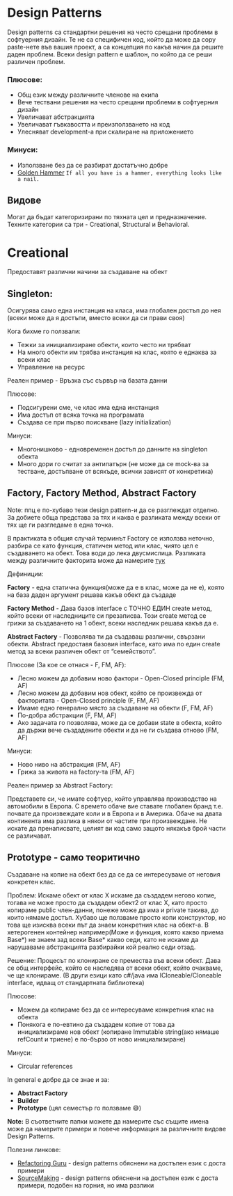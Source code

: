 # Design Patterns

Design patterns са стандартни решения на често срещани проблеми в софтуерния дизайн.
Те не са специфичен код, който да може да copy paste-нете във вашия проект, а са концепция по какъв начин да решите даден проблем.
Всеки design pattern е шаблон, по който да се реши различен проблем.

### Плюсове:
- Общ език между различните членове на екипа
- Вече тествани решения на често срещани проблеми в софтуерния дизайн
- Увеличават абстракцията
- Увеличават гъвкавостта и преизползването на код
- Улесняват development-a при скалиране на приложението

### Минуси:
- Използване без да се разбират достатъчно добре
- [Golden Hammer](https://sourcemaking.com/antipatterns/golden-hammer) ``` If all you have is a hammer, everything looks like a nail. ```

## Видове
Могат да бъдат категоризирани по тяхната цел и предназначение.
Техните категории са три - Creational, Structural и Behavioral.

# Creational
Предоставят различни начини за създаване на обект

## Singleton:
Осигурява само една инстанция на класа, има глобален достъп до нея (всеки може да я достъпи, вместо всеки да си прави своя)

Кога бихме го ползвали:
- Тежки за инициализиране обекти, които често ни трябват
- На много обекти им трябва инстанция на клас, която е еднаква за всеки клас
- Управление на ресурс

Реален пример - Връзка със сървър на базата данни

Плюсове:
- Подсигурени сме, че клас има една инстанция
- Има достъп от всяка точка на програмата
- Създава се при първо поискване (lazy initialization)

Минуси:
- Многонишково - едновременен достъп до данните на singleton обекта
- Много дори го считат за антипатърн (не може да се mock-ва за тестване, достъпване от всякъде, всички зависят от конкретика)

## Factory, Factory Method, Abstract Factory
Note: ппц е по-хубаво тези design pattern-и да се разглеждат отделно. За добиете обща представа за тях и каква е разликата между всеки от тях ще ги разгледаме в една точка.

В практиката в общия случай терминът Factory се използва неточно, разбира се като функция, статичен метод или клас, чиято цел е създаването на обект. Това води до лека двусмислица.
Разликата между различните факторита може да намерите [тук](https://refactoring.guru/design-patterns/factory-comparison)

Дефиниции:

**Factory** - една статична функция(може да е в клас, може да не е), която на база даден аргумент решава какъв обект да създаде

**Factory Method** - Дава базов interface с ТОЧНО ЕДИН create метод, който всеки от наследниците си презаписва. Този create метод се грижи за създаването на 1 обект, всеки наследник решава какъв да е.

**Abstract Factory** - Позволява ти да създаваш различни, свързани обекти. Abstract предоставя базовия interface, като има по един create метод за всеки различен обект от “семейството”. 

Плюсове (За кое се отнася - F, FM, AF):
- Лесно можем да добавим ново фактори - Open-Closed principle (FM, AF)
- Лесно можем да добавим нов обект, който се произвежда от факторитата - Open-Closed principle (F, FM, AF)
- Имаме едно генерално място за създаване на обекти (F, FM, AF)
- По-добра абстракции (F, FM, AF)
- Ако задачата го позволява, може да се добави state в обекта, който да държи вече създадените обекти и да не ги създава отново (FM, AF)

Минуси:
- Ново ниво на абстракция (FM, AF)
- Грижа за живота на factory-та (FM, AF)

Реален пример за Abstract Factory:

Представете си, че имате софтуер, който управлява производство на автомобили в Европа. С времето обаче вие ставате глобален бранд т.е. почвате да произвеждате коли и в Европа и в Америка. Обаче на двата континента има разлика в някои от частите при произвеждане.
Не искате да пренаписвате, целият ви код само защото някакъв брой части се различават. 

## Prototype - само теоритично
Създаване на копие на обект без да се да се интересуваме от неговия конкретен клас. 

Проблем: Искаме обект от клас X искаме да създадем негово копие, тогава не може просто да създадем обект2 от клас X, като просто копираме public член-данни, понеже може да има и private такива, до които нямаме достъп.
Хубаво ще ползваме просто копи конструктор, но това ще изисква всеки път да знаем конкретния клас на обект-а. В хетерогенен контейнер например(Може и функция, която какво приема Base*) не знаем зад всеки Base* какво седи, като не искаме да нарушаваме абстракцията разбирайки кой реално седи отзад.

Решение: Процесът по клониране се премества във всеки обект. Дава се общ интерфейс, който се наследява от всеки обект, който очакваме, че ще клонираме. (В други езици като c#/java има ICloneable/Cloneable interface, идващ от стандартната библиотека)

Плюсове:
- Можем да копираме без да се интересуваме конкретния клас на обекта
- Понякога е по-евтино да създадем копие от това да инициализираме нов обект (копиране Immutable string(ако нямаше refCount и триене) е по-бързо от ново инициализиране)

Минуси:
- Circular references

In general е добре да се знае и за:
- **Abstract Factory**
- **Builder**
- **Prototype** (цял семестър го ползваме 😅)


**Note:** В съответните папки можете да намерите със същите имена може да намерите примери и повече информация за различните видове Design Patterns. 

Полезни линкове:
- [Refactoring Guru](https://refactoring.guru/design-patterns) - design patterns обяснени на достъпен език с доста примери
- [SourceMaking](https://sourcemaking.com/) - design patterns обяснени на достъпен език с доста примери, подобен на горния, но има разлики
